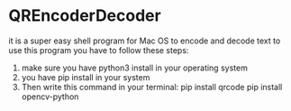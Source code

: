 # QREncoderDecoder
it is a super easy shell program for Mac OS to encode and decode text 
to use this program you have to follow these steps:
1. make sure you have python3 install in your operating system
2. you have pip install in your system
3. Then write this command in your terminal:
   pip install qrcode
   pip install opencv-python

   
